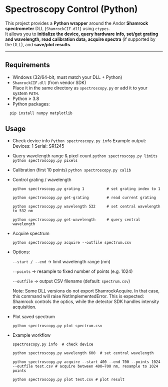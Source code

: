 # Spectroscopy Control (Python)

This project provides a **Python wrapper** around the Andor **Shamrock spectrometer** DLL (`ShamrockCIF.dll`) using `ctypes`.  
It allows you to **initialize the device, query hardware info, set/get grating and wavelength, read calibration data, acquire spectra** (if supported by the DLL), and **save/plot results**.

---

## Requirements
- Windows (32/64-bit, must match your DLL + Python)
- `ShamrockCIF.dll` (from vendor SDK)  
  Place it in the same directory as `spectroscopy.py` or add it to your system `PATH`.
- Python ≥ 3.8
- Python packages:
```bash
  pip install numpy matplotlib
```

## Usage
- Check device info
```Python spectroscopy.py info```
Example output:
Devices: 1
Serial: SR1245

- Query wavelength range & pixel count
```python spectroscopy.py limits```
```python spectroscopy.py pixels```

- Calibration (first 10 points)
```python spectroscopy.py calib```

- Control grating / wavelength

     ```python spectroscopy.py grating 1          # set grating index to 1```

    ```python spectroscopy.py get-grating        # read current grating```

    ```python spectroscopy.py wavelength 532     # set central wavelength to 532 nm```

    ```python spectroscopy.py get-wavelength     # query central wavelength```

- Acquire spectrum

   ```python spectroscopy.py acquire --outfile spectrum.csv ```

- Options:

    `--start / --end` → limit wavelength range (nm)

    `--points` → resample to fixed number of points (e.g. 1024)

    `--outfile` → output CSV filename (default: `spectrum.csv`)

    Note: Some DLL versions do not export ShamrockAcquire.
    In that case, this command will raise NotImplementedError.
    This is expected: Shamrock controls the optics, while the detector SDK handles intensity acquisition.

- Plot saved spectrum

   ```python spectroscopy.py plot spectrum.csv```

- Example workflow

   ```spectroscopy.py info  # check device```

   ```python spectroscopy.py wavelength 600  # set central wavelength```

   ```python spectroscopy.py acquire --start 400 --end 700 --points 1024 --outfile test.csv # acquire between 400–700 nm, resample to 1024 points```

   ```python spectroscopy.py plot test.csv # plot result```

